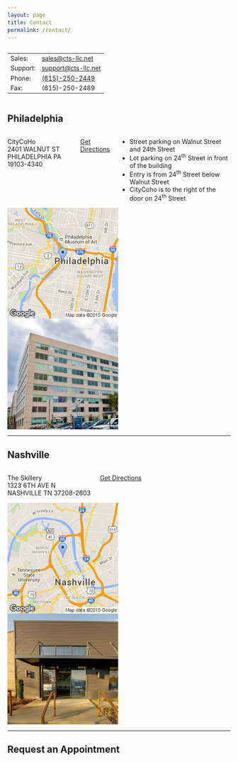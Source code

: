 ```yaml
---
layout: page
title: Contact
permalink: /contact/
---
```


<div class="row">
  <div class="twelve columns">
    <table class="u-full-width">
      <tr>
        <td>Sales:</td>
        <td><a href="mailto:sales@cts-llc.net">sales@cts-llc.net</a></td>
      </tr>
      <tr>
        <td>Support:</td>
        <td><a href="mailto:support@cts-llc.net">support@cts-llc.net</a></td>
      </tr>
      <tr>
        <td>Phone:</td>
        <td><a href="tel:6152502449">(615)-250-2449</a></td>
      </tr>
      <tr><td>Fax:</td><td>(615)-250-2489</td></tr>
    </table>
  </div>
</div>

Philadelphia
------------

<div class="row">
  <div class="four columns">
    <p>CityCoHo<br>2401 WALNUT ST<br>PHILADELPHIA PA 19103-4340</p>
    <p><a href="https://maps.google.com?daddr=2401+WALNUT+ST+PHILADELPHIA+PA+19103" target="_blank">Get Directions</a></p>
    <ul class="smaller-font">
      <li>Street parking on Walnut Street and 24th Street</li>
      <li>Lot parking on 24<sup>th</sup> Street in front of the building</li>
      <li>Entry is from 24<sup>th</sup> Street below Walnut Street</li>
      <li>CityCoho is to the right of the door on 24<sup>th</sup> Street</li>
    </ul>
  </div>
  <div class="four columns"><img class="framed u-max-full-width" src="/images/philadelphia.png"></div>
  <div class="four columns"><img class="framed u-max-full-width" src="/images/citycoho.png"></div>
</div>

<hr>

Nashville
---------

<div class="row">
  <div class="four columns">
    <p>The Skillery<br>1323 6TH AVE N<br>NASHVILLE TN 37208-2603</p>
    <p><a href="https://maps.google.com?daddr=1323+6TH+AVE+N+NASHVILLE+TN+37208" target="_blank">Get Directions</a></p>
  </div>
  <div class="four columns"><img class="framed u-max-full-width" src="/images/nashville.png"></div>
  <div class="four columns"><img class="framed u-max-full-width" src="/images/theskillery.png"></div>
</div>

<hr>

Request an Appointment
---------

<div class="row">
  <div class="twelve columns">
    <!-- Calendly inline widget begin -->
    <div class="calendly-inline-widget" data-url="https://calendly.com/johncchapin" style="min-width:295px;height:580px;"></div>
    <script type="text/javascript" src="https://calendly.com/assets/external/widget.js"></script>
    <!-- Calendly inline widget end -->
  </div>
</div>
